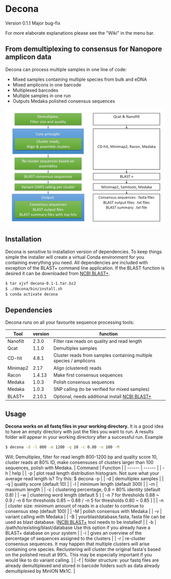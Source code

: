 # Decona
Version 0.1.1 Major bug-fix

For more elaborate explanations please see the "Wiki" in the menu bar.

##  From demultiplexing to consensus for Nanopore amplicon data  
Decona can process multiple samples in one line of code:
- Mixed samples containing multiple species from bulk and eDNA
- Mixed amplicons in one barcode
- Multiplexed barcodes
- Multiple samples in one run
- Outputs Medaka polished consensus sequences

<img src="https://raw.githubusercontent.com/Saskia-Oosterbroek/decona/master/Decona_overview.JPG" width="600" />


## Installation
Decona is sensitive to installation version of dependencies. To keep things simple the installer will create a virtual Conda environment for you containing everything you need. All dependencies are included with exception of the BLAST+ command line application. If the BLAST function is desired it can be downloaded from  [NCBI BLAST+](https://www.ncbi.nlm.nih.gov/books/NBK52640/).

```sh
$ tar xjvf decona-0.1-1.tar.bz2
$ ./decona/bin/install.sh
$ conda activate decona
```


## Dependencies

Decona runs on all your favourite sequence processing tools:

| Tool | version |  function |
| ------ | ------ | ------ |
| Nanofilt | 2.3.0 | Filter raw reads on quality and read length |
| Qcat | 1.1.0 | Demultiplex samples |
| CD-hit | 4.8.1 | Cluster reads from samples containing multiple species / amplicons |
| Minimap2 | 2.17 | Align (clustered) reads |
| Racon | 1.4.13 | Make first consensus sequences |
| Medaka | 1.0.3 | Polish consensus sequences |
| Medaka | 1.0.3 | SNP calling (to be verified for mixed samples) |
| BLAST+ | 2.10.1 | Optional, needs additional install [NCBI BLAST+](https://www.ncbi.nlm.nih.gov/books/NBK52640/) |



## Usage
**Decona works on all fastq files in your working directory.** It is a good idea to have an empty directory with just the files you want to run. A results folder will appear in your working directory after a successful run.
Example 
```sh 
$ decona -d -l 800 -m 1200 -q 10 -c 0.80 -n 100 -M 
```
Will: Demultiplex, filter for read length 800-1200 bp and quality score 10, cluster reads at 80% ID, make consensuses of clusters larger than 100 sequences, polish with Medaka.
| Command | Function | 
| ------ | ------ |
| -h | help | 
| -p | plot read length distribution histogram. Not sure what your average read length is? Try this: $ decona -p |
| -d | demultiplex samples |
| -q | quality score (default 10) |
| -l | minimum length (default 300) |
| -m | maximum length |
| -c | clustering percentage, 0.8 = 80% identity (default 0.8) |
| -w | clustering word length (default 5 )   [ -n 7 for thresholds 0.88 ~ 0.9 / -n 6 for thresholds 0.85 ~ 0.88 / -n 5 for thresholds 0.80 ~ 0.85 ] |
| -n | cluster size: minimum amount of reads in a cluster to continue to consensus step (default 100) |
| -M | polish consensus with Medaka |
| -v | variant calling with Medaka |
| -B | yourblastdatabase.fasta, fasta file can be used as blast database. ([NCBI BLAST+](https://www.ncbi.nlm.nih.gov/books/NBK52640/) tool needs to be installed! |
| -b | /path/to/existing/blast/database Use this option if you already have a BLAST+ database on your system | 
| -i | gives an overview of the percentage of sequences assigned to the clusters |
| -r | re-cluster consensus sequences. It may happen that multiple clusters will arise containing one species. Reclustering will cluster the original fasta's based on the polished result at 99%. This may be especially important if you would like to do variant calling. |
| -f | folder structure: your fastq files are already demultiplexed and stored in barcode folders such as data already demultiplexed by MinION Mk1C. |
